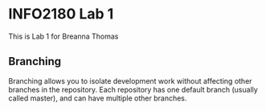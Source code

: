 # INFO2180 Lab 1

This is Lab 1 for Breanna Thomas

## Branching

Branching allows you to isolate development work without affecting other branches in the repository. Each repository has one default branch (usually called master), and can have multiple other branches.
